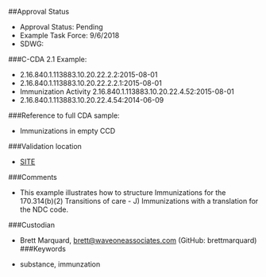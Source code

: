 ##Approval Status 

* Approval Status: Pending
* Example Task Force: 9/6/2018
* SDWG: 


###C-CDA 2.1 Example: 


* 2.16.840.1.113883.10.20.22.2.2:2015-08-01
* 2.16.840.1.113883.10.20.22.2.2.1:2015-08-01
* Immunization Activity 2.16.840.1.113883.10.20.22.4.52:2015-08-01
* 2.16.840.1.113883.10.20.22.4.54:2014-06-09

###Reference to full CDA sample:
* Immunizations in empty CCD


###Validation location

* [SITE](https://sitenv.org/sandbox-ccda/ccda-validator)


###Comments
* This example illustrates how to structure Immunizations for the 170.314(b)(2) Transitions of care - J) Immunizations with a translation for the NDC code.

###Custodian

*  Brett Marquard, brett@waveoneassociates.com (GitHub: brettmarquard)
###Keywords

* substance, immunzation 

